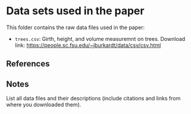 # Data sets used in the paper

This folder contains the raw data files used in the paper:

* `trees.csv`: Girth, height, and volume measuremnt on trees. Download link:
  https://people.sc.fsu.edu/~jburkardt/data/csv/csv.html

## References

## Notes

List all data files and their descriptions (include citations and links from where you downloaded them).
